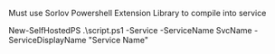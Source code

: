 Must use Sorlov Powershell Extension Library to compile into service

New-SelfHostedPS .\script.ps1 -Service -ServiceName SvcName -ServiceDisplayName "Service Name"

